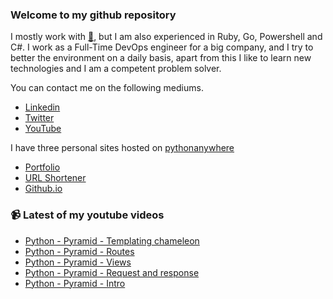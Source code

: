 ### Welcome to my github repository

I mostly work with [:snake:](https://www.python.org/), but I am also experienced in Ruby, Go, Powershell and C#. I work as a Full-Time DevOps engineer for a big company, and I try to better the environment on a daily basis, apart from this I like to learn new technologies and I am a competent problem solver.

You can contact me on the following mediums.
- [Linkedin](https://www.linkedin.com/in/r3ap3rpy)
- [Twitter](https://twitter.com/r3ap3rpy)
- [YouTube](https://www.youtube.com/channel/UC1qkMXH8d2I9DDAtBSeEHqg)

I have three personal sites hosted on [pythonanywhere](https://www.pythonanywhere.com/)
- [Portfolio](http://r3ap3rpy.pythonanywhere.com/)
- [URL Shortener](http://shortenpy.pythonanywhere.com/)
- [Github.io](https://r3ap3rpy.github.io/)

### :video_camera: Latest of my youtube videos
<!-- YOUTUBE:START -->
- [Python - Pyramid - Templating chameleon](https://www.youtube.com/watch?v=_4J-NCp_Dmk)
- [Python - Pyramid - Routes](https://www.youtube.com/watch?v=UtPyJEd4fcM)
- [Python - Pyramid - Views](https://www.youtube.com/watch?v=sZRZk5596Cg)
- [Python - Pyramid - Request and response](https://www.youtube.com/watch?v=kXHm5HARJZE)
- [Python - Pyramid - Intro](https://www.youtube.com/watch?v=qgkn4dUMf-I)
<!-- YOUTUBE:END -->

